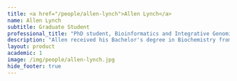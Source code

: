 ```yaml
---
title: <a href="/people/allen-lynch">Allen Lynch</a>
name: Allen Lynch
subtitle: Graduate Student
professional_title: "PhD student, Bioinformatics and Integrative Genomics (BIG)"  # Joined professional titles
description: "Allen received his Bachelor's degree in Biochemistry from the University of Minnesota-Twin Cities, then worked with Shirley Liu at the Dana-Farber Cancer Institute developing computational models of gene regulatory dynamics. He joined the Park lab as a graduate student in Harvard's Bioinformatics and Integrative Genomics PhD program."
layout: product
academic: 1
image: /img/people/allen-lynch.jpg
hide_footer: true
---
```

